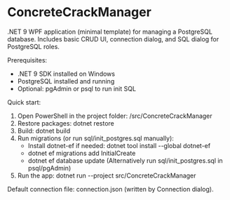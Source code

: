 
ConcreteCrackManager
====================

.NET 9 WPF application (minimal template) for managing a PostgreSQL database.
Includes basic CRUD UI, connection dialog, and SQL dialog for PostgreSQL roles.

Prerequisites:
- .NET 9 SDK installed on Windows
- PostgreSQL installed and running
- Optional: pgAdmin or psql to run init SQL

Quick start:
1. Open PowerShell in the project folder: /src/ConcreteCrackManager
2. Restore packages: dotnet restore
3. Build: dotnet build
4. Run migrations (or run sql/init_postgres.sql manually):
   - Install dotnet-ef if needed: dotnet tool install --global dotnet-ef
   - dotnet ef migrations add InitialCreate
   - dotnet ef database update
   (Alternatively run sql/init_postgres.sql in psql/pgAdmin)
5. Run the app: dotnet run --project src/ConcreteCrackManager

Default connection file: connection.json (written by Connection dialog).

